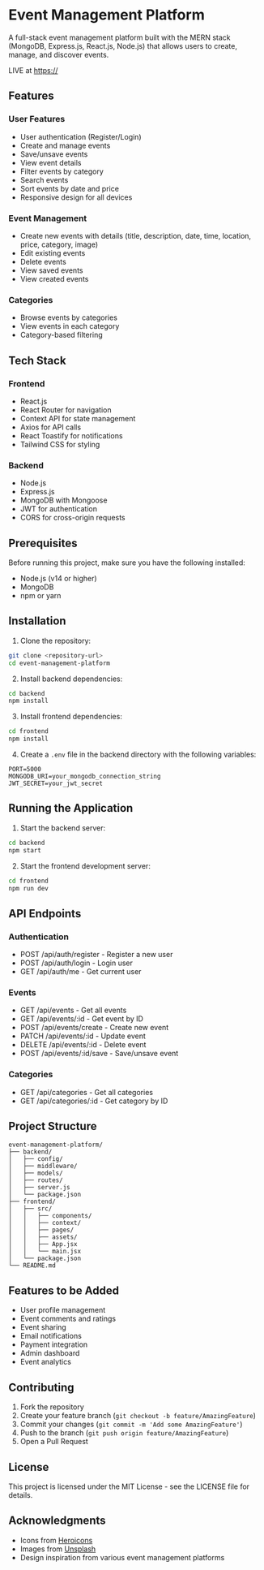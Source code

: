﻿# Event Management Platform

A full-stack event management platform built with the MERN stack (MongoDB, Express.js, React.js, Node.js) that allows users to create, manage, and discover events.

LIVE at [https://](https://eventhandler.vercel.app/)

## Features

### User Features
- User authentication (Register/Login)
- Create and manage events
- Save/unsave events
- View event details
- Filter events by category
- Search events
- Sort events by date and price
- Responsive design for all devices

### Event Management
- Create new events with details (title, description, date, time, location, price, category, image)
- Edit existing events
- Delete events
- View saved events
- View created events

### Categories
- Browse events by categories
- View events in each category
- Category-based filtering

## Tech Stack

### Frontend
- React.js
- React Router for navigation
- Context API for state management
- Axios for API calls
- React Toastify for notifications
- Tailwind CSS for styling

### Backend
- Node.js
- Express.js
- MongoDB with Mongoose
- JWT for authentication
- CORS for cross-origin requests

## Prerequisites

Before running this project, make sure you have the following installed:
- Node.js (v14 or higher)
- MongoDB
- npm or yarn

## Installation

1. Clone the repository:
```bash
git clone <repository-url>
cd event-management-platform
```

2. Install backend dependencies:
```bash
cd backend
npm install
```

3. Install frontend dependencies:
```bash
cd frontend
npm install
```

4. Create a `.env` file in the backend directory with the following variables:
```
PORT=5000
MONGODB_URI=your_mongodb_connection_string
JWT_SECRET=your_jwt_secret
```

## Running the Application

1. Start the backend server:
```bash
cd backend
npm start
```

2. Start the frontend development server:
```bash
cd frontend
npm run dev
```

## API Endpoints

### Authentication
- POST /api/auth/register - Register a new user
- POST /api/auth/login - Login user
- GET /api/auth/me - Get current user

### Events
- GET /api/events - Get all events
- GET /api/events/:id - Get event by ID
- POST /api/events/create - Create new event
- PATCH /api/events/:id - Update event
- DELETE /api/events/:id - Delete event
- POST /api/events/:id/save - Save/unsave event

### Categories
- GET /api/categories - Get all categories
- GET /api/categories/:id - Get category by ID

## Project Structure

```
event-management-platform/
├── backend/
│   ├── config/
│   ├── middleware/
│   ├── models/
│   ├── routes/
│   ├── server.js
│   └── package.json
├── frontend/
│   ├── src/
│   │   ├── components/
│   │   ├── context/
│   │   ├── pages/
│   │   ├── assets/
│   │   ├── App.jsx
│   │   └── main.jsx
│   └── package.json
└── README.md
```

## Features to be Added

- User profile management
- Event comments and ratings
- Event sharing
- Email notifications
- Payment integration
- Admin dashboard
- Event analytics

## Contributing

1. Fork the repository
2. Create your feature branch (`git checkout -b feature/AmazingFeature`)
3. Commit your changes (`git commit -m 'Add some AmazingFeature'`)
4. Push to the branch (`git push origin feature/AmazingFeature`)
5. Open a Pull Request

## License

This project is licensed under the MIT License - see the LICENSE file for details.

## Acknowledgments

- Icons from [Heroicons](https://heroicons.com/)
- Images from [Unsplash](https://unsplash.com/)
- Design inspiration from various event management platforms
